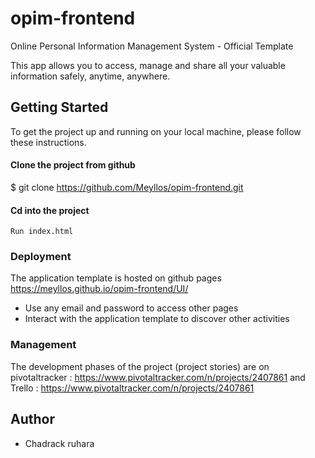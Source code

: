 # opim-frontend
Online Personal Information Management System - Official Template

This app allows you to access, manage and share all your valuable information safely, anytime, anywhere.

## Getting Started 
To get the project up and running on your local machine, please follow these instructions.

#### Clone the project from github

$ git clone https://github.com/Meyllos/opim-frontend.git

#### Cd into the project 
`` Run index.html ``
### Deployment

The application template is hosted on github pages
<a href="https://meyllos.github.io/opim-frontend/UI/"> https://meyllos.github.io/opim-frontend/UI/ </a> <br/>
<ul>
  <li> Use any email and password to access other pages </li>
  <li> Interact with the application template to discover other activities </li> 
</ul>

### Management 

The development phases of the project (project stories) are on pivotaltracker
 : <a href="https://www.pivotaltracker.com/n/projects/2407861"> https://www.pivotaltracker.com/n/projects/2407861 </a> 
 and Trello :
 <a href="https://trello.com/b/pqb5ryCU/opim"> https://www.pivotaltracker.com/n/projects/2407861 </a>

## Author
<ul>
  <li> Chadrack ruhara  </li>
 </ul>
